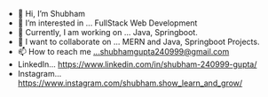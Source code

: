 - 👋 Hi, I’m Shubham
- 👀 I’m interested in ... FullStack Web Development
- 🌱 Currently, I am working on ... Java, Springboot.
- 💞️ I want to collaborate on ... MERN and Java, Springboot Projects.
- 📫 How to reach me ...shubhamgupta240999@gmail.com
- LinkedIn... https://www.linkedin.com/in/shubham-240999-gupta/
- Instagram... https://www.instagram.com/shubham.show_learn_and_grow/ 
<!---
Shubham24999/Shubham24999 is a ✨ special ✨ repository because its `README.md` (this file) appears on your GitHub profile.
You can click the Preview link to take a look at your changes.
--->
